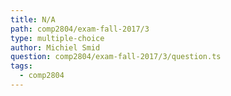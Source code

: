 ```yaml
---
title: N/A
path: comp2804/exam-fall-2017/3
type: multiple-choice
author: Michiel Smid
question: comp2804/exam-fall-2017/3/question.ts
tags:
  - comp2804
---
```

